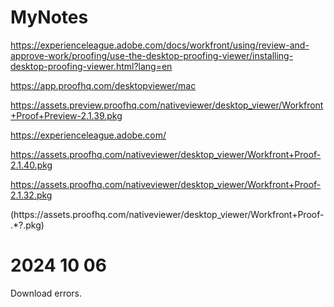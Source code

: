 # MyNotes


https://experienceleague.adobe.com/docs/workfront/using/review-and-approve-work/proofing/use-the-desktop-proofing-viewer/installing-desktop-proofing-viewer.html?lang=en

https://app.proofhq.com/desktopviewer/mac

https://assets.preview.proofhq.com/nativeviewer/desktop_viewer/Workfront+Proof+Preview-2.1.39.pkg

https://experienceleague.adobe.com/

https://assets.proofhq.com/nativeviewer/desktop_viewer/Workfront+Proof-2.1.40.pkg


https://assets.proofhq.com/nativeviewer/desktop_viewer/Workfront+Proof-2.1.32.pkg

(https://assets\.proofhq\.com/nativeviewer/desktop_viewer/Workfront\+Proof-.*?\.pkg)

# 2024 10 06
Download errors. 